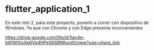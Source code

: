 # flutter_application_1
En este reto 2, para este proyecto, ponerlo a correr con dispositivo de Windows.
Ya que con Chrome y con Edge presenta inconvenientes


https://drive.google.com/file/d/1ian4e-bWWIXixXe6Vq4HPeS6SBNKurdV/view?usp=share_link
